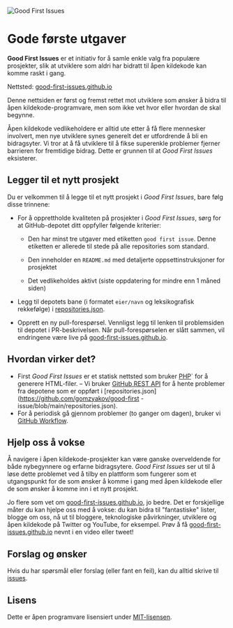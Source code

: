 ![Good First Issues](https://github.com/Krishna01work/good-first-issues.github.io/blob/f5ac4b7f8543913637057e166638f1735512434c/assets/github/social-preview.png)

# Gode første utgaver

**Good First Issues** er et initiativ for å samle enkle valg fra populære prosjekter, slik at utviklere som aldri har bidratt til åpen kildekode kan komme raskt i gang.

Nettsted: [good-first-issues.github.io](https://good-first-issues.github.io)

Denne nettsiden er først og fremst rettet mot utviklere som ønsker å bidra til åpen kildekode-programvare, men som ikke vet hvor eller hvordan de skal begynne.

Åpen kildekode vedlikeholdere er alltid ute etter å få flere mennesker involvert, men nye utviklere synes generelt det er utfordrende å bli en bidragsyter. Vi tror at å få utviklere til å fikse superenkle problemer fjerner barrieren for fremtidige bidrag. Dette er grunnen til at *Good First Issues* eksisterer.

## Legger til et nytt prosjekt

Du er velkommen til å legge til et nytt prosjekt i *Good First Issues*, bare følg disse trinnene:

- For å opprettholde kvaliteten på prosjekter i *Good First Issues*, sørg for at GitHub-depotet ditt oppfyller følgende kriterier:

     - Den har minst tre utgaver med etiketten `good first issue`. Denne etiketten er allerede til stede på alle repositories som standard.

     - Den inneholder en `README.md` med detaljerte oppsettinstruksjoner for prosjektet

     - Det vedlikeholdes aktivt (siste oppdatering for mindre enn 1 måned siden)

- Legg til depotets bane (i formatet `eier/navn` og leksikografisk rekkefølge) i [repositories.json](https://github.com/gomzyakov/good-first-issue/blob/main/repositories.json).

- Opprett en ny pull-forespørsel. Vennligst legg til lenken til problemsiden til depotet i PR-beskrivelsen. Når pull-forespørselen er slått sammen, vil endringene være live på [good-first-issues.github.io](https://good-first-issues.github.io).

## Hvordan virker det?

- First *Good First Issues* er et statisk nettsted som bruker [PHP](https://www.php.net)` for å generere HTML-filer.
– Vi bruker [GitHub REST API](https://docs.github.com/en/rest) for å hente problemer fra depotene som er oppført i [repositories.json](https://github.com/gomzyakov/good-first -issue/blob/main/repositories.json).
- For å periodisk gå gjennom problemer (to ganger om dagen), bruker vi [GitHub Workflow](https://docs.github.com/en/actions/using-workflows).

## Hjelp oss å vokse

Å navigere i åpen kildekode-prosjekter kan være ganske overveldende for både nybegynnere og erfarne bidragsytere. *Good First Issues* ser ut til å løse dette problemet ved å tilby en plattform som fungerer som et utgangspunkt for de som ønsker å komme i gang med åpen kildekode eller de som ønsker å komme inn i et nytt prosjekt.

Jo flere som vet om [good-first-issues.github.io](https://good-first-issues.github.io), jo bedre. Det er forskjellige måter du kan hjelpe oss med å vokse: du kan bidra til "fantastiske" lister, blogge om oss, nå ut til bloggere, teknologiske påvirkninger, utviklere og åpen kildekode på Twitter og YouTube, for eksempel. Prøv å få [good-first-issues.github.io](https://good-first-issues.github.io) nevnt i en video eller tweet!

## Forslag og ønsker

Hvis du har spørsmål eller forslag (eller fant en feil), kan du alltid skrive til [issues](https://github.com/good-first-issues/good-first-issues.github.io/issues).

## Lisens

Dette er åpen programvare lisensiert under [MIT-lisensen](https://github.com/good-first-issues/good-first-issues.github.io/blob/main/LICENSE).